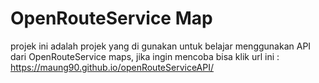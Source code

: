 # OpenRouteService Map

projek ini adalah projek yang di gunakan untuk belajar menggunakan API dari OpenRouteService maps, jika ingin mencoba bisa klik url ini : https://maung90.github.io/openRouteServiceAPI/
